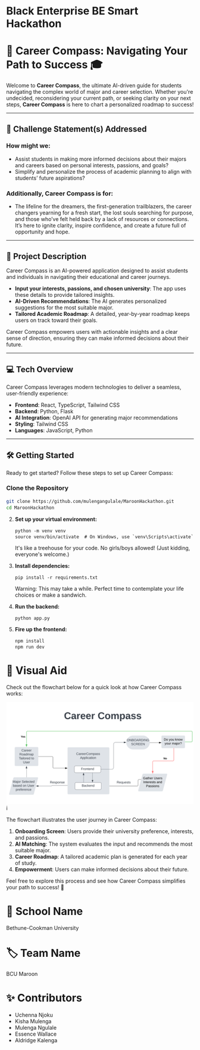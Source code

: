# Black Enterprise BE Smart Hackathon

# 📍 Career Compass: Navigating Your Path to Success 🎓

Welcome to **Career Compass**, the ultimate AI-driven guide for students navigating the complex world of major and career selection. Whether you're undecided, reconsidering your current path, or seeking clarity on your next steps, **Career Compass** is here to chart a personalized roadmap to success!

---

## 🎯 Challenge Statement(s) Addressed  

### How might we:
- Assist students in making more informed decisions about their majors and careers based on personal interests, passions, and goals?  
- Simplify and personalize the process of academic planning to align with students’ future aspirations?  

### Additionally, Career Compass is for:
- The lifeline for the dreamers, the first-generation trailblazers, the career changers yearning for a fresh start, the lost souls searching for purpose, and those who’ve felt held back by a lack of resources or connections. It’s here to ignite clarity, inspire confidence, and create a future full of opportunity and hope.

---

## 🤯 Project Description  

Career Compass is an AI-powered application designed to assist students and individuals in navigating their educational and career journeys.  

- **Input your interests, passions, and chosen university**: The app uses these details to provide tailored insights.  
- **AI-Driven Recommendations**: The AI generates personalized suggestions for the most suitable major.  
- **Tailored Academic Roadmap**: A detailed, year-by-year roadmap keeps users on track toward their goals.  

Career Compass empowers users with actionable insights and a clear sense of direction, ensuring they can make informed decisions about their future.

---

## 💻 Tech Overview  

Career Compass leverages modern technologies to deliver a seamless, user-friendly experience:  

- **Frontend**: React, TypeScript, Tailwind CSS  
- **Backend**: Python, Flask  
- **AI Integration**: OpenAI API for generating major recommendations  
- **Styling**: Tailwind CSS  
- **Languages**: JavaScript, Python  

---

## 🛠 Getting Started
Ready to get started? Follow these steps to set up Career Compass:

### Clone the Repository
```bash
git clone https://github.com/mulengangulale/MaroonHackathon.git
cd MaroonHackathon
```

2. **Set up your virtual environment:**
   ```
   python -m venv venv
   source venv/bin/activate  # On Windows, use `venv\Scripts\activate`
   ```
   It's like a treehouse for your code. No girls/boys allowed! (Just kidding, everyone's welcome.)

3. **Install dependencies:**
   ```
   pip install -r requirements.txt
   ```
   Warning: This may take a while. Perfect time to contemplate your life choices or make a sandwich.

4. **Run the backend:**
   ```
   python app.py
   ```
   

5. **Fire up the frontend:**
   ```
   npm install
   npm run dev
   ```

# 🌟 Visual Aid
Check out the flowchart below for a quick look at how Career Compass works:

![Career Compass Flowchart](./Flowchart.svg)
i

The flowchart illustrates the user journey in Career Compass:
1. **Onboarding Screen**: Users provide their university preference, interests, and passions.
2. **AI Matching**: The system evaluates the input and recommends the most suitable major.
3. **Career Roadmap**: A tailored academic plan is generated for each year of study.
4. **Empowerment**: Users can make informed decisions about their future.

Feel free to explore this process and see how Career Compass simplifies your path to success! 🚀

# 🏫 School Name
Bethune-Cookman University

# 🏷 Team Name
BCU Maroon

# ✨ Contributors
- Uchenna Njoku
- Kisha Mulenga
- Mulenga Ngulale
- Essence Wallace
- Aldridge Kalenga
